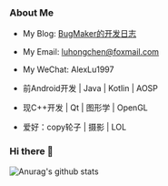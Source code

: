
### About Me

- My Blog: [BugMaker的开发日志](https://xluu233.github.io/)
  
- My Email: luhongchen@foxmail.com
  
- My WeChat: AlexLu1997
  
- 前Android开发 | Java | Kotlin | AOSP
  
- 现C++开发 | Qt | 图形学 | OpenGL
  
- 爱好：copy轮子 | 摄影 | LOL

### Hi there 👋

![Anurag's github stats](https://github-readme-stats.vercel.app/api?username=Xiaolu&theme=onedark)
<!--
**xluu233/xluu233** is a ✨ _special_ ✨ repository because its `README.md` (this file) appears on your GitHub profile.

Here are some ideas to get you started:

- 🔭 I’m currently working on ...
- 🌱 I’m currently learning ...
- 👯 I’m looking to collaborate on ...
- 🤔 I’m looking for help with ...
- 💬 Ask me about ...
- 📫 How to reach me: ...
- 😄 Pronouns: ...
- ⚡ Fun fact: ...
-->

